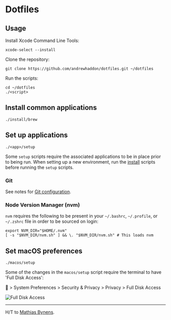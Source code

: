 # Dotfiles

## Usage

Install Xcode Command Line Tools:  

```shell
xcode-select --install
```

Clone the repository:  

```shell
git clone https://github.com/andrewhaddon/dotfiles.git ~/dotfiles
```

Run the scripts:

```shell
cd ~/dotfiles
./<script>
```

## Install common applications 

```shell
./install/brew
```

## Set up applications

```shell
./<app>/setup
```

Some `setup` scripts require the associated applications to be in place prior to being run. When setting up a new environment, run the [install](https://github.com/andrewhaddon/dotfiles/tree/master/install) scripts before running the `setup` scripts.

### Git 

See notes for [Git configuration](https://github.com/andrewhaddon/dotfiles/blob/master/git/README.md).

### Node Version Manager (nvm)

`nvm` requires the following to be present in your `~/.bashrc`, `~/.profile`, or `~/.zshrc` file in order to be sourced on login:

```shell
export NVM_DIR="$HOME/.nvm"
[ -s "$NVM_DIR/nvm.sh" ] && \. "$NVM_DIR/nvm.sh" # This loads nvm
```

## Set macOS preferences

```shell
./macos/setup
```

Some of the changes in the `macos/setup` script require the terminal to have 'Full Disk Access':

 > System Preferences > Security & Privacy > Privacy > Full Disk Access

![Full Disk Access](https://i.imgur.com/xikZjfM.png)

---

H/T to [Mathias Bynens](https://github.com/mathiasbynens/dotfiles).  
